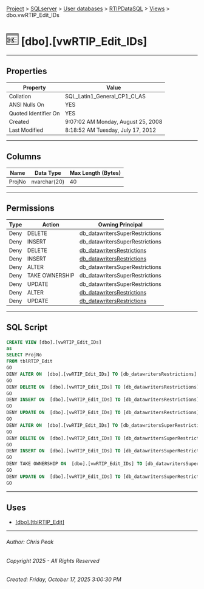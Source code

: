 #### 

[Project](../../../../index.md) > [SQLserver](../../../index.md) > [User databases](../../index.md) > [RTIPDataSQL](../index.md) > [Views](Views.md) > dbo.vwRTIP_Edit_IDs

# ![Views](../../../../Images/View32.png) [dbo].[vwRTIP_Edit_IDs]

---

## <a name="#properties"></a>Properties

| Property | Value |
|---|---|
| Collation | SQL_Latin1_General_CP1_CI_AS |
| ANSI Nulls On | YES |
| Quoted Identifier On | YES |
| Created | 9:07:02 AM Monday, August 25, 2008 |
| Last Modified | 8:18:52 AM Tuesday, July 17, 2012 |


---

## <a name="#columns"></a>Columns

| Name | Data Type | Max Length (Bytes) |
|---|---|---|
| ProjNo | nvarchar(20) | 40 |


---

## <a name="#permissions"></a>Permissions

| Type | Action | Owning Principal |
|---|---|---|
| Deny | DELETE | db_datawritersSuperRestrictions |
| Deny | INSERT | db_datawritersSuperRestrictions |
| Deny | DELETE | [db_datawritersRestrictions](../Security/Schemas/db_datawritersRestrictions_db_datawritersRestrictions.md) |
| Deny | INSERT | [db_datawritersRestrictions](../Security/Schemas/db_datawritersRestrictions_db_datawritersRestrictions.md) |
| Deny | ALTER | db_datawritersSuperRestrictions |
| Deny | TAKE OWNERSHIP | db_datawritersSuperRestrictions |
| Deny | UPDATE | db_datawritersSuperRestrictions |
| Deny | ALTER | [db_datawritersRestrictions](../Security/Schemas/db_datawritersRestrictions_db_datawritersRestrictions.md) |
| Deny | UPDATE | [db_datawritersRestrictions](../Security/Schemas/db_datawritersRestrictions_db_datawritersRestrictions.md) |


---

## <a name="#sqlscript"></a>SQL Script

```sql
CREATE VIEW [dbo].[vwRTIP_Edit_IDs]
as
SELECT ProjNo
FROM tblRTIP_Edit
GO
DENY ALTER ON  [dbo].[vwRTIP_Edit_IDs] TO [db_datawritersRestrictions]
GO
DENY DELETE ON  [dbo].[vwRTIP_Edit_IDs] TO [db_datawritersRestrictions]
GO
DENY INSERT ON  [dbo].[vwRTIP_Edit_IDs] TO [db_datawritersRestrictions]
GO
DENY UPDATE ON  [dbo].[vwRTIP_Edit_IDs] TO [db_datawritersRestrictions]
GO
DENY ALTER ON  [dbo].[vwRTIP_Edit_IDs] TO [db_datawritersSuperRestrictions]
GO
DENY DELETE ON  [dbo].[vwRTIP_Edit_IDs] TO [db_datawritersSuperRestrictions]
GO
DENY INSERT ON  [dbo].[vwRTIP_Edit_IDs] TO [db_datawritersSuperRestrictions]
GO
DENY TAKE OWNERSHIP ON  [dbo].[vwRTIP_Edit_IDs] TO [db_datawritersSuperRestrictions]
GO
DENY UPDATE ON  [dbo].[vwRTIP_Edit_IDs] TO [db_datawritersSuperRestrictions]
GO

```


---

## <a name="#uses"></a>Uses

* [[dbo].[tblRTIP_Edit]](../Tables/dbo_tblRTIP_Edit.md)


---

###### Author:  Chris Peak

###### Copyright 2025 - All Rights Reserved

###### Created: Friday, October 17, 2025 3:00:30 PM


